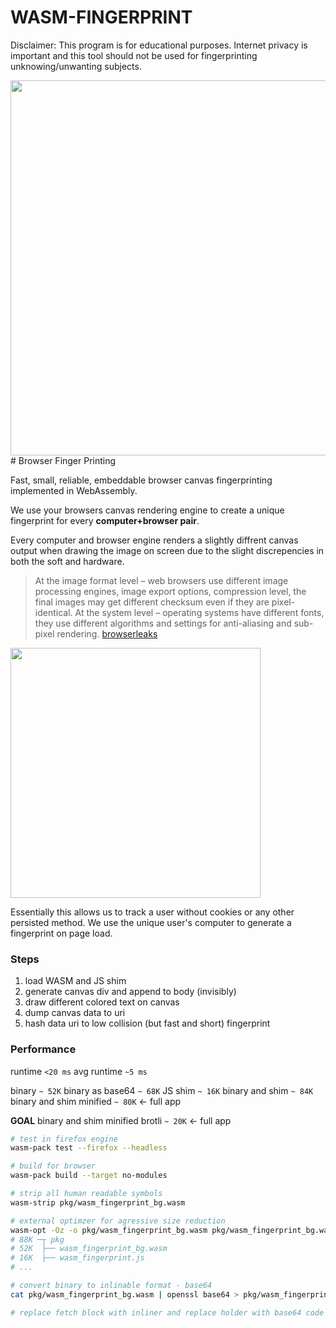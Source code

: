 # WASM-FINGERPRINT

Disclaimer: This program is for educational purposes. Internet privacy is important and this tool should not be used for fingerprinting unknowing/unwanting subjects. 

<img src="https://media.giphy.com/media/110dhxfJebYOTm/giphy.gif" width="600px"/>
# Browser Finger Printing

Fast, small, reliable, embeddable browser canvas fingerprinting implemented in WebAssembly. 

We use your browsers canvas rendering engine to create a unique fingerprint for every **computer+browser pair**.

Every computer and browser engine renders a slightly diffrent canvas output when drawing the image on screen due to the slight discrepencies in both the soft and hardware.

> At the image format level – web browsers use different image processing engines, image export options, compression level, the final images may get different checksum even if they are pixel-identical. At the system level – operating systems have different fonts, they use different algorithms and settings for anti-aliasing and sub-pixel rendering. [browserleaks](https://browserleaks.com/canvas#how-does-it-work)

<img src="https://browserleaks.com/img/canvas/canvas-fingerprinting.apng?v=34503383" width="400px"/>

Essentially this allows us to track a user without cookies or any other persisted method. We use the unique user's computer to generate a fingerprint on page load. 

### Steps
1. load WASM and JS shim
2. generate canvas div and append to body (invisibly)
3. draw different colored text on canvas
4. dump canvas data to uri
5. hash data uri to low collision (but fast and short) fingerprint

### Performance

runtime `<20 ms`
avg runtime `~5 ms`

binary `~ 52K`
binary as base64 `~ 68K`
JS shim `~ 16K`
binary and shim `~ 84K`
binary and shim minified `~ 80K` <- full app

**GOAL**
binary and shim minified brotli `~ 20K` <- full app



```bash
# test in firefox engine
wasm-pack test --firefox --headless

# build for browser
wasm-pack build --target no-modules 

# strip all human readable symbols
wasm-strip pkg/wasm_fingerprint_bg.wasm 

# external optimzer for agressive size reduction
wasm-opt -Oz -o pkg/wasm_fingerprint_bg.wasm pkg/wasm_fingerprint_bg.wasm
# 88K ─┬ pkg
# 52K  ├── wasm_fingerprint_bg.wasm
# 16K  ├── wasm_fingerprint.js
# ... 

# convert binary to inlinable format - base64
cat pkg/wasm_fingerprint_bg.wasm | openssl base64 > pkg/wasm_fingerprint_bg.b64

# replace fetch block with inliner and replace holder with base64 code
```